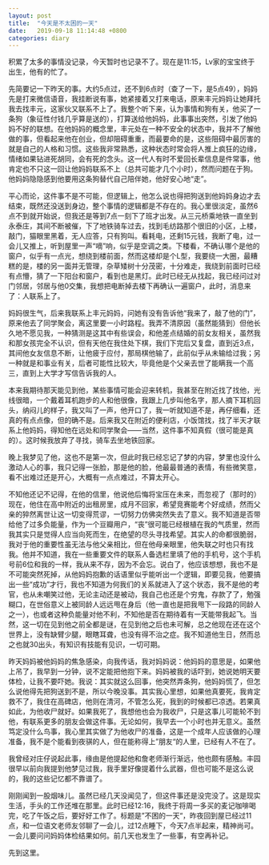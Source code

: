 ```yaml
---
layout: post
title:  "今天是不太困的一天"
date:   2019-09-18 11:14:48 +0800
categories: diary
---
```


积累了太多的事情没记录，今天暂时也记录不了。现在是11:15，Lv家的宝宝终于出生，他有的忙了。

先简要记一下昨天的事。大约5点过，还不到6点时（查了一下，是5点49），妈妈先是打来微信语音，我挂断说有事，她紧接着又打来电话，原来丰元妈妈让她拜托我去找丰元，这家伙又联系不上了。我整个听下来，认为事情和狗有关，他买了一条狗（象征性付钱几乎算是送的），打算送给他妈妈，此事事出突然，引发了他妈妈不好的联想。在他妈妈的概念里，丰元处在一种不安全的状态中，我并不了解他做的事，但看起来他在创业，但却阻碍重重，而最要命的是，这些阻碍中最厉害的就是自己的人格和习惯。这些我非常熟悉，这种状态时常会将人推上疯狂的边缘，情绪如果钻进死胡同，会有死的念头。这一代人有时不爱回长辈信息是件常事，他肯定也不只这一回让他妈妈联系不上（总共可能才几个小时），然而问题在于狗。他妈妈隐隐感到他要用这条狗替代自己陪伴她，他好安心地“走”。

平心而论，这件事不是不可能，但逻辑上，他怎么说也得把狗送到他妈妈身边才去结束，既然还没送到身边，整个事情的逻辑都是不存在的。我心里很淡定，虽然6点不到就开始说，但我还是等到7点一刻下了班才出发。从三元桥乘地铁一直坐到永泰庄，其间不断被催，下了地铁骑车过去，找到毛纺路那个很旧的小区，上楼，敲门，猫眼里黑着，无人应答，只有狗叫。看耗电，还剩15元钱，我断了电，过一会儿又推上，听到屋里一声“嘀”响，似乎是空调之类。下楼看，不确认哪个是他的窗户，似乎有一点光，想绕到楼前面，然而这楼却是个L型，我要绕一大圈，最糟糕的是，楼的另一面并无管理，杂草矮树十分茂密，十分难走，我绕到前面时已经有点懵，猜了一下阳台和窗户，看到也是黑灯。此时已经无从找起，我已经问过对门邻居，邻居与他0交集，我想把电断掉去楼下再确认一遍窗户，此时，消息来了：人联系上了。

妈妈很生气，后来我联系上丰元妈妈，问她有没有告诉他“我来了，敲了他的门”，原来他去了同学聚会，离这里要一小时路程。我弄不清原因（虽然能猜到）但他长久地不愿见我，一种猜测是这其中有些误会，和他差点结婚的前女友相关，虽然我和那女孩完全不认识，但有天他在我住处下棋，我们下完后又复盘，直到近3点，其间他女友信息不断，让他疲于应付，那局棋他输了，此前似乎从未输给过我；另一种就是和事业有关，后者可能性比较大，毕竟他是个父亲去世了能瞒我一个高三，直到上大学才写信告诉我的人。

本来我期待那天能见到他，某些事情可能会迎来转机，我甚至在附近找了找他，光线很暗，一个戴着耳机跑步的人和他很像，我跟上几步叫他名字，那人摘下耳机回头，纳闷儿的样子，我又叫了一声，他开口了，我一听就知道不是，再仔细看，还真的有点点像，但的确不是。后来我又在附近的便利店，小饭馆找，找了半天才联系上他妈妈，得知他在远处和同学聚会——当然，这件事不知真假（很可能是真的）。这时候我放弃了寻找，骑车去坐地铁回家。

晚上我梦见了他，这也不是第一次，但此时我已经忘记了梦的内容，梦里也没什么激动人心的事，我只记得一张脸，那是他的脸，他最最普通的表情，有些微笑意，看不出难过还是开心，大概有一点点难过，不算太开心。

不知他还记不记得，在他的信里，他说他后悔将宝压在未来，而忽视了（那时的）现在，他住在高中附近的出租房里，成月不回家，希望竞赛能考个好成绩，然而父亲的猝然离世让这一切变得荒谬，一切努力仿佛突然失去了意义。我不知道是否带给他了过多负能量，作为一个豆瓣用户，“丧”很可能已经根植在我的气质里，然而我其实只是觉得人应当向死而生，在绝望的尽头寻找希望。其实人的命都很脆弱，我对于他的重要性虽无法与他父亲相比，但在他母亲眼里，他失联之时也只有找我。他并不知道，我在一些重要文件的联系人备选栏里填了他的手机号，这个手机号前6位和我的一样，我从来不存，因为不会忘。说白了，他应该想想，我也不是不可能突然死掉，从他妈妈抱歉的话语里似乎能听出一个逻辑，即要见我，他要搞出一些“成功”才行，我也不知道为何我们的关系就进入了这个状态，我不是他的考官，也从未嘲笑过他，无论主动还是被动，我自己也还是个穷鬼，存款了了，勉强糊口，在世俗意义上被同龄人远远甩在身后（他一直也是把我甩下一段路的同龄人之一），也或者这种负能量对他不利，不知他是否在期待着有一天能带我起飞。当然，这一切在见到他之前全都是谜，在见到他之后也未可解，总之他现在还在这个世界上，没有缺臂少腿，眼瞎耳聋，也没有得不治之症。我不知道他生日，然而总之也就30出头，有知识有技能有见识，一切可期。

昨天妈妈被他妈妈的焦急感染，向我传话，我对妈妈说：他妈妈的意思是，如果他上吊了，我早到一分钟，说不定能把他抱下来。妈妈被我的话吓到，她说她明天要体检，让我不要吓她。我说：其实就这么回事，他突然弄条狗，他妈妈慌了，但怎么说他得先把狗送到不是，所以今晚没事。其实我心里想，如果他真要死，我肯定救不了，我住在高碑店，他则在清河，不管怎么死，我到的时候都已凉透。若果真如此，为他收尸就好。如果我死了，我想他也会为我收尸，只是这事儿可能轮不到他，有联系更多的朋友会做这件事。无论如何，我早去一个小时也并无意义。虽然笃定没什么鸟事，我心里其实做了为他收尸的准备，这是一个成年人应该做的心理准备，我不是个能看到夜骐的人，但在能称得上”朋友“的人里，已经有人不在了。

我曾经对庄仔说起此事，缘由是他提起他和詹老师渐行渐远，他也颇有感触。丰园很早以前向我提到他梦见过我，我手里好像提着什么武器，但也可能不是这么说的，我的这些记忆都不靠谱了。

刚刚闻到一股烟味儿。虽然已经几天没闻见了，但这件事还是没完没了。这是现实生活，手头的工作还堆在那里。此时已经12:16，我终于将周一多买的麦记咖啡喝完，吃了午饭之后，要好好工作了。标题是”不困的一天“，昨夜回到屋已经过11点，和一位语文老师友邻聊了一会儿，过12点睡下，今天7点半起来，精神尚可。一会儿要问问妈妈体检结果如何。前几天也发生了一些事，有空再补记。

先到这里。
